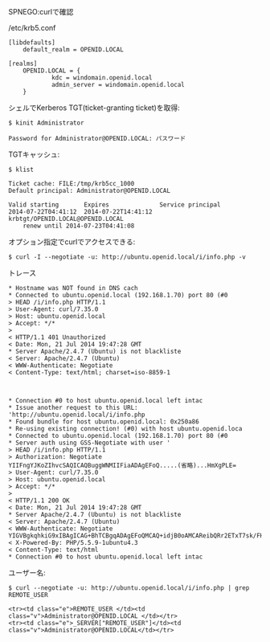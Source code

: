 SPNEGO:curlで確認

/etc/krb5.conf

	[libdefaults]
        default_realm = OPENID.LOCAL

	[realms]
        OPENID.LOCAL = {
                kdc = windomain.openid.local
                admin_server = windomain.openid.local
        }


シェルでKerberos TGT(ticket-granting ticket)を取得:

    $ kinit Administrator
    
    Password for Administrator@OPENID.LOCAL: パスワード

TGTキャッシュ:

    $ klist

    Ticket cache: FILE:/tmp/krb5cc_1000
    Default principal: Administrator@OPENID.LOCAL

    Valid starting       Expires              Service principal
    2014-07-22T04:41:12  2014-07-22T14:41:12  krbtgt/OPENID.LOCAL@OPENID.LOCAL
        renew until 2014-07-23T04:41:08

        

オプション指定でcurlでアクセスできる:

	$ curl -I --negotiate -u: http://ubuntu.openid.local/i/info.php -v
    

トレース

    * Hostname was NOT found in DNS cach
    * Connected to ubuntu.openid.local (192.168.1.70) port 80 (#0
    > HEAD /i/info.php HTTP/1.1
    > User-Agent: curl/7.35.0
    > Host: ubuntu.openid.local
    > Accept: */*
    > 
    < HTTP/1.1 401 Unauthorized
    < Date: Mon, 21 Jul 2014 19:47:28 GMT
    * Server Apache/2.4.7 (Ubuntu) is not blackliste
    < Server: Apache/2.4.7 (Ubuntu)
    < WWW-Authenticate: Negotiate
    < Content-Type: text/html; charset=iso-8859-1
        
        
        
    * Connection #0 to host ubuntu.openid.local left intac
    * Issue another request to this URL: 'http://ubuntu.openid.local/i/info.php
    * Found bundle for host ubuntu.openid.local: 0x250a86
    * Re-using existing connection! (#0) with host ubuntu.openid.loca
    * Connected to ubuntu.openid.local (192.168.1.70) port 80 (#0
    * Server auth using GSS-Negotiate with user '
    > HEAD /i/info.php HTTP/1.1
    > Authorization: Negotiate YIIFngYJKoZIhvcSAQICAQBuggWNMIIFiaADAgEFoQ.....(省略)...HmXgPLE=
    > User-Agent: curl/7.35.0
    > Host: ubuntu.openid.local
    > Accept: */*
    > 
    < HTTP/1.1 200 OK
    < Date: Mon, 21 Jul 2014 19:47:28 GMT
    * Server Apache/2.4.7 (Ubuntu) is not blackliste
    < Server: Apache/2.4.7 (Ubuntu)
    < WWW-Authenticate: Negotiate YIGVBgkqhkiG9xIBAgICAG+BhTCBgqADAgEFoQMCAQ+idjB0oAMCAReibQRr2ETxT7sk/FHPLBqpARkq9LjtneuS4FUeCg9jEHv5zGylQjgzmv/xqaWlqUJ3U/hHavXX9OCQeARAF8GiihrmYxnVwZ3jXGbztQkTVLBdHGBxA3J1lh6DbsLLGtiqmg2IV/Brk15Wyynpjdc=
    < X-Powered-By: PHP/5.5.9-1ubuntu4.3
    < Content-Type: text/html
    * Connection #0 to host ubuntu.openid.local left intac
    

ユーザー名:

    $ curl --negotiate -u: http://ubuntu.openid.local/i/info.php | grep REMOTE_USER
    
    <tr><td class="e">REMOTE_USER </td><td class="v">Administrator@OPENID.LOCAL </td></tr>
    <tr><td class="e">_SERVER["REMOTE_USER"]</td><td class="v">Administrator@OPENID.LOCAL</td></tr>

        
